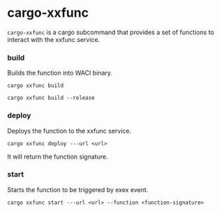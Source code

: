 # cargo-xxfunc

`cargo-xxfunc` is a cargo subcommand that provides a set of functions to interact with the xxfunc service.

### build

Builds the function into WACI binary.

```console
cargo xxfunc build
```

```console
cargo xxfunc build --release
```

### deploy

Deploys the function to the xxfunc service.

```console
cargo xxfunc deploy ---url <url>
```

It will return the function signature.

### start

Starts the function to be triggered by exex event.

```console
cargo xxfunc start ---url <url> --function <function-signature>
```
